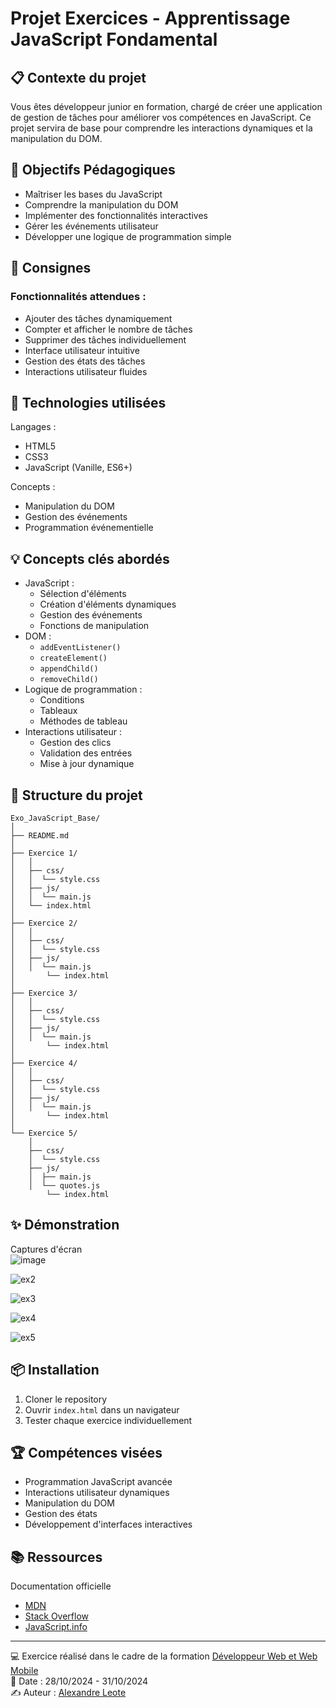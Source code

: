# Projet Exercices - Apprentissage JavaScript Fondamental

## 📋 Contexte du projet

Vous êtes développeur junior en formation, chargé de créer une application de gestion de tâches pour améliorer vos compétences en JavaScript. Ce projet servira de base pour comprendre les interactions dynamiques et la manipulation du DOM.

## 🎯 Objectifs Pédagogiques

-   Maîtriser les bases du JavaScript
-   Comprendre la manipulation du DOM
-   Implémenter des fonctionnalités interactives
-   Gérer les événements utilisateur
-   Développer une logique de programmation simple

## 📝 Consignes

### Fonctionnalités attendues :

-   Ajouter des tâches dynamiquement
-   Compter et afficher le nombre de tâches
-   Supprimer des tâches individuellement
-   Interface utilisateur intuitive
-   Gestion des états des tâches
-   Interactions utilisateur fluides

## 🔧 Technologies utilisées

Langages :

-   HTML5
-   CSS3
-   JavaScript (Vanille, ES6+)

Concepts :

-   Manipulation du DOM
-   Gestion des événements
-   Programmation événementielle

## 💡 Concepts clés abordés

-   JavaScript :
    -   Sélection d'éléments
    -   Création d'éléments dynamiques
    -   Gestion des événements
    -   Fonctions de manipulation
-   DOM :
    -   `addEventListener()`
    -   `createElement()`
    -   `appendChild()`
    -   `removeChild()`
-   Logique de programmation :
    -   Conditions
    -   Tableaux
    -   Méthodes de tableau
-   Interactions utilisateur :
    -   Gestion des clics
    -   Validation des entrées
    -   Mise à jour dynamique

## 🚀 Structure du projet

```
Exo_JavaScript_Base/
│
├── README.md
│
├── Exercice 1/
│	│
│	├── css/
│ 	│  └── style.css
│	├── js/
│	│  └── main.js
│  	└── index.html
│
├── Exercice 2/
│	│
│	├── css/
│ 	│  └── style.css
│	├── js/
│	│  └── main.js
│   	└── index.html
│
├── Exercice 3/
│	│
│	├── css/
│ 	│  └── style.css
│	├── js/
│	│  └── main.js
│   	└── index.html
│
├── Exercice 4/
│	│
│	├── css/
│ 	│  └── style.css
│	├── js/
│	│  └── main.js
│   	└── index.html
│
└── Exercice 5/
 	│
 	├── css/
  	│  └── style.css
 	├── js/
	│  ├── main.js
 	│  └── quotes.js
    	└── index.html
```
## ✨ Démonstration
Captures d'écran<br>
![image](https://github.com/user-attachments/assets/393b58a3-c951-4493-ae89-3427ccf759c9)

![ex2](https://github.com/user-attachments/assets/922b52e9-e416-4088-96e2-0e46373a7838)

![ex3](https://github.com/user-attachments/assets/49c39cff-9831-4456-855f-53b8ddd868b0)

![ex4](https://github.com/user-attachments/assets/d69df090-11c1-4eae-afef-71b3a910f32c)

![ex5](https://github.com/user-attachments/assets/d673d7e5-6917-461f-ba71-f416702d1e82)

## 📦 Installation

1.  Cloner le repository
2.  Ouvrir `index.html` dans un navigateur
3.  Tester chaque exercice individuellement

## 🏆 Compétences visées

-   Programmation JavaScript avancée
-   Interactions utilisateur dynamiques
-   Manipulation du DOM
-   Gestion des états
-   Développement d'interfaces interactives

## 📚 Ressources
Documentation officielle
- [MDN](https://developer.mozilla.org/fr/)
- [Stack Overflow](https://stackoverflow.com/)
- [JavaScript.info](https://javascript.info/)

----------

💻 Exercice réalisé dans le cadre de la formation [Développeur Web et Web Mobile](https://elan-formation.fr/formation/19754)<br>
📅 Date : 28/10/2024 - 31/10/2024<br>
✍️ Auteur : [Alexandre Leote](https://github.com/alexandreleote)
